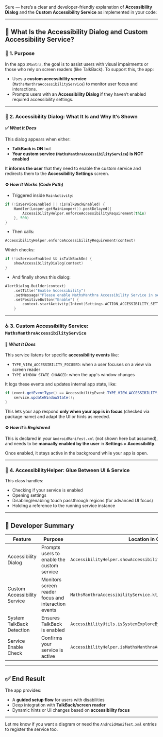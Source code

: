 Sure — here’s a clear and developer-friendly explanation of **Accessibility Dialog** and the **Custom Accessibility Service** as implemented in your code:

---

## 🧠 **What Is the Accessibility Dialog and Custom Accessibility Service?**

### 📍 **1. Purpose**

In the app `ZMantra`, the goal is to assist users with visual impairments or those who rely on screen readers (like TalkBack). To support this, the app:

* Uses a **custom accessibility service** (`MathsManthraAccessibilityService`) to monitor user focus and interactions.
* Prompts users with an **Accessibility Dialog** if they haven’t enabled required accessibility settings.

---

### 🔐 **2. Accessibility Dialog: What It Is and Why It’s Shown**

#### ✅ *What It Does*

This dialog appears when either:

* **TalkBack is ON** but
* **Your custom service (`MathsManthraAccessibilityService`) is NOT enabled**

It **informs the user** that they need to enable the custom service and redirects them to the **Accessibility Settings** screen.

#### ⚙️ *How It Works (Code Path)*

* Triggered inside `MainActivity`:

```kotlin
if (!isServiceEnabled || !isTalkBackEnabled) {
    Handler(Looper.getMainLooper()).postDelayed({
        AccessibilityHelper.enforceAccessibilityRequirement(this)
    }, 500)
}
```

* Then calls:

```kotlin
AccessibilityHelper.enforceAccessibilityRequirement(context)
```

Which checks:

```kotlin
if (!isServiceEnabled && isTalkBackOn) {
    showAccessibilityDialog(context)
}
```

* And finally shows this dialog:

```kotlin
AlertDialog.Builder(context)
    .setTitle("Enable Accessibility")
    .setMessage("Please enable MathsManthra Accessibility Service in settings.")
    .setPositiveButton("Enable") {
        context.startActivity(Intent(Settings.ACTION_ACCESSIBILITY_SETTINGS))
    }
```

---

### ♿ **3. Custom Accessibility Service: `MathsManthraAccessibilityService`**

#### 🔎 *What It Does*

This service listens for specific **accessibility events** like:

* `TYPE_VIEW_ACCESSIBILITY_FOCUSED`: when a user focuses on a view via screen reader
* `TYPE_WINDOW_STATE_CHANGED`: when the app's window changes

It logs these events and updates internal app state, like:

```java
if (event.getEventType() == AccessibilityEvent.TYPE_VIEW_ACCESSIBILITY_FOCUSED) {
    service.updateWindowState();
}
```

This lets your app respond **only when your app is in focus** (checked via package name) and adapt the UI or hints as needed.

#### ⚙️ *How It’s Registered*

This is declared in your `AndroidManifest.xml` (not shown here but assumed), and needs to be **manually enabled by the user** in **Settings > Accessibility**.

Once enabled, it stays active in the background while your app is open.

---

### 🔁 **4. AccessibilityHelper: Glue Between UI & Service**

This class handles:

* Checking if your service is enabled
* Opening settings
* Disabling/enabling touch passthrough regions (for advanced UI focus)
* Holding a reference to the running service instance

---

## 🧪 Developer Summary

| Feature                      | Purpose                                             | Location in Code                                                  |
| ---------------------------- | --------------------------------------------------- | ----------------------------------------------------------------- |
| Accessibility Dialog         | Prompts users to enable the custom service          | `AccessibilityHelper.showAccessibilityDialog()`                   |
| Custom Accessibility Service | Monitors screen reader focus and interaction events | `MathsManthraAccessibilityService.kt/java`                        |
| System TalkBack Detection    | Ensures TalkBack is enabled                         | `AccessibilityUtils.isSystemExploreByTouchEnabled()`              |
| Service Enable Check         | Confirms your service is active                     | `AccessibilityHelper.isMathsManthraAccessibilityServiceEnabled()` |

---

## ✅ End Result

The app provides:

* A **guided setup flow** for users with disabilities
* Deep integration with **TalkBack/screen reader**
* Dynamic hints or UI changes based on **accessibility focus**

---

Let me know if you want a diagram or need the `AndroidManifest.xml` entries to register the service too.
